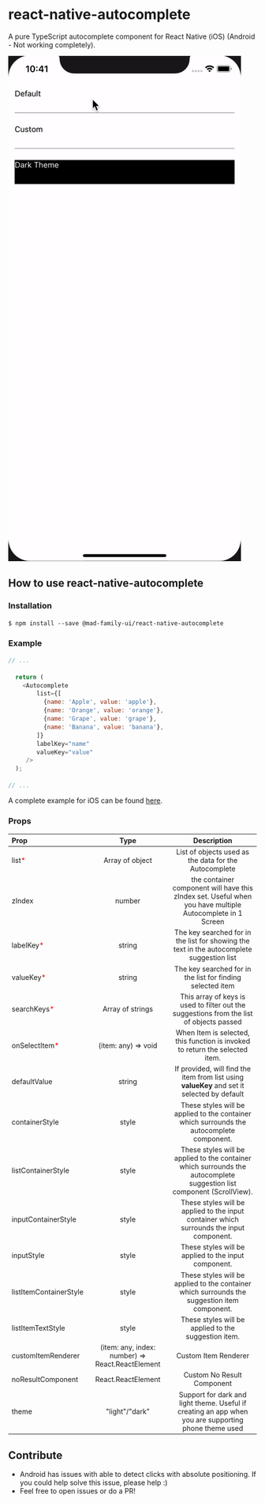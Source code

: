 # react-native-autocomplete

A pure TypeScript autocomplete component for React Native (iOS) (Android - Not working completely).

![Autocomplete Example](https://github.com/abhigupta92/react-native-autocomplete/blob/main/example_ios.gif)

## How to use react-native-autocomplete

### Installation

```shell
$ npm install --save @mad-family-ui/react-native-autocomplete
```

### Example

```javascript
// ...

  return (
    <Autocomplete
        list={[
          {name: 'Apple', value: 'apple'},
          {name: 'Orange', value: 'orange'},
          {name: 'Grape', value: 'grape'},
          {name: 'Banana', value: 'banana'},
        ]}
        labelKey="name"
        valueKey="value"
     />
  );

// ...
```

A complete example for iOS can be found [here](https://github.com/abhigupta92/react-native-autocomplete).

### Props
| Prop | Type | Description |
| :------------ |:---------------:| :-----:|
list<span style="color:red;">*</span> | Array of object | List of objects used as the data for the Autocomplete |
| zIndex | number | the container component will have this zIndex set. Useful when you have multiple Autocomplete in 1 Screen |
| labelKey<span style="color:red;">*</span> | string | The key searched for in the list for showing the text in the autocomplete suggestion list |
| valueKey<span style="color:red;">*</span> | string | The key searched for in the list for finding selected item |
| searchKeys<span style="color:red;">*</span> | Array of strings | This array of keys is used to filter out the suggestions from the list of objects passed
| onSelectItem<span style="color:red;">*</span> | (item: any) => void | When Item is selected, this function is invoked to return the selected item.
| defaultValue | string | If provided, will find the item from list using **valueKey** and set it selected by default
| containerStyle | style | These styles will be applied to the container which surrounds the autocomplete component. |
| listContainerStyle | style | These styles will be applied to the container which surrounds the autocomplete suggestion list component (ScrollView). |
| inputContainerStyle | style | These styles will be applied to the input container which surrounds the input component. |
| inputStyle | style | These styles will be applied to the input component. |
| listItemContainerStyle | style | These styles will be applied to the container which surrounds the suggestion item component. |
| listItemTextStyle | style | These styles will be applied to the suggestion item. |
| customItemRenderer | (item: any, index: number) => React.ReactElement | Custom Item Renderer |
| noResultComponent | React.ReactElement | Custom No Result Component |
| theme | "light"/"dark" | Support for dark and light theme. Useful if creating an app when you are supporting phone theme used |
    
## Contribute
- Android has issues with able to detect clicks with absolute positioning. If you could help solve this issue, please help :)
- Feel free to open issues or do a PR!
